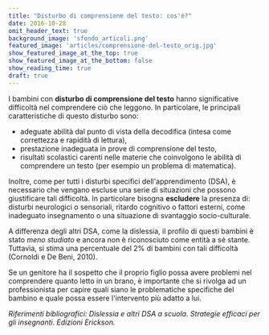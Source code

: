 ```yaml
---
title: "Disturbo di comprensione del testo: cos'è?"
date: 2016-10-28
omit_header_text: true
background_image: 'sfondo_articoli.png'
featured_image: 'articles/comprensione-del-testo_orig.jpg'
show_featured_image_at_the_top: true
show_featured_image_at_the_bottom: false
show_reading_time: true
draft: true
---
```


I bambini con **disturbo di comprensione del testo** hanno significative
difficoltà nel comprendere ciò che leggono. In particolare, le principali
caratteristiche di questo disturbo sono:

  * adeguate abilità dal punto di vista della decodifica (intesa come correttezza e rapidità di lettura),
  * prestazione inadeguata in prove di comprensione del testo,
  * risultati scolastici carenti nelle materie che coinvolgono le abilità di comprendere un testo (per esempio un problema di matematica).

  
Inoltre, come per tutti i disturbi specifici dell'apprendimento (DSA), è
necessario che vengano escluse una serie di situazioni che possono
giustificare tali difficoltà. In particolare bisogna **escludere** la presenza
di: disturbi neurologici o sensoriali, ritardo cognitivo o fattori esterni,
come inadeguato insegnamento o una situazione di svantaggio socio-culturale.  
  
A differenza degli altri DSA, come la dislessia, il profilo di questi bambini
è stato _meno studiato_ e ancora non è riconosciuto come entità a sé stante.
Tuttavia, si stima una percentuale del 2% di bambini con tali difficoltà
(Cornoldi e De Beni, 2010).  
  
Se un genitore ha il sospetto che il proprio figlio possa avere problemi nel
comprendere quanto letto in un brano, è importante che si rivolga ad un
professionista per capire quali siano le problematiche specifiche del bambino
e quale possa essere l'intervento più adatto a lui.  
  
_Riferimenti bibliografici: Dislessia e altri DSA a scuola. Strategie efficaci
per gli insegnanti. Edizioni Erickson._

